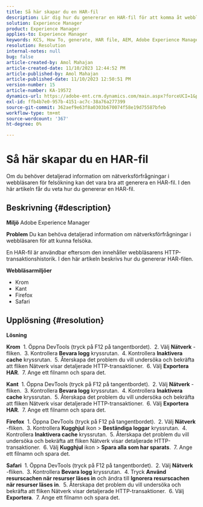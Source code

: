```yaml
---
title: Så här skapar du en HAR-fil
description: Lär dig hur du genererar en HAR-fil för att komma åt webbläsarens HTTP-transaktionshistorik.
solution: Experience Manager
product: Experience Manager
applies-to: Experience Manager
keywords: KCS, How To, generate, HAR file, AEM, Adobe Experience Manager, webbläsare, Safari, Firefox, Edge, Chrome
resolution: Resolution
internal-notes: null
bug: false
article-created-by: Amol Mahajan
article-created-date: 11/10/2023 12:44:52 PM
article-published-by: Amol Mahajan
article-published-date: 11/10/2023 12:50:51 PM
version-number: 15
article-number: KA-19572
dynamics-url: https://adobe-ent.crm.dynamics.com/main.aspx?forceUCI=1&pagetype=entityrecord&etn=knowledgearticle&id=4a68cdea-c67f-ee11-8179-6045bd006b25
exl-id: ffb4b7e0-957b-4151-ac7c-38a76a277399
source-git-commit: 362aef9e63f8a0303b670074f58e19d75587bfeb
workflow-type: tm+mt
source-wordcount: '367'
ht-degree: 0%

---
```


# Så här skapar du en HAR-fil


Om du behöver detaljerad information om nätverksförfrågningar i webbläsaren för felsökning kan det vara bra att generera en HAR-fil. I den här artikeln får du veta hur du genererar en HAR-fil.

## Beskrivning {#description}


<b>Miljö</b>
Adobe Experience Manager

<b>Problem</b>
Du kan behöva detaljerad information om nätverksförfrågningar i webbläsaren för att kunna felsöka.

En HAR-fil är användbar eftersom den innehåller webbläsarens HTTP-transaktionshistorik. I den här artikeln beskrivs hur du genererar HAR-filen.

<b>Webbläsarmiljöer</b>

- Krom
- Kant
- Firefox
- Safari



## Upplösning {#resolution}


<b>Lösning</b>

<b>Krom</b>
 1. Öppna DevTools (tryck på F12 på tangentbordet).
 2. Välj <b>Nätverk</b> -fliken.
 3. Kontrollera <b>Bevara logg</b> kryssrutan.
 4. Kontrollera <b>Inaktivera cache</b> kryssrutan.
 5. Återskapa det problem du vill undersöka och bekräfta att fliken Nätverk visar detaljerade HTTP-transaktioner.
 6. Välj <b>Exportera HAR</b>.
 7. Ange ett filnamn och spara det.

<b>Kant</b>
 1. Öppna DevTools (tryck på F12 på tangentbordet).
 2. Välj <b>Nätverk</b> -fliken.
 3. Kontrollera <b>Bevara logg</b> kryssrutan.
 4. Kontrollera <b>Inaktivera cache</b> kryssrutan.
 5. Återskapa det problem du vill undersöka och bekräfta att fliken Nätverk visar detaljerade HTTP-transaktioner.
 6. Välj <b>Exportera HAR</b>.
 7. Ange ett filnamn och spara det.

<b>Firefox</b>
 1. Öppna DevTools (tryck på F12 på tangentbordet).
 2. Välj <b>Nätverk</b> -fliken.
 3. Kontrollera <b>Kugghjul</b> ikon > <b>Beständiga loggar</b> kryssrutan.
 4. Kontrollera <b>Inaktivera cache</b> kryssrutan.
 5. Återskapa det problem du vill undersöka och bekräfta att fliken Nätverk visar detaljerade HTTP-transaktioner.
 6. Välj <b>Kugghjul</b> ikon > <b>Spara alla som har sparats</b>.
 7. Ange ett filnamn och spara det.

<b>Safari</b>
 1. Öppna DevTools (tryck på F12 på tangentbordet).
 2. Välj <b>Nätverk</b> -fliken.
 3. Kontrollera <b>Bevara logg</b> kryssrutan.
 4. Tryck <b>Använd resurscachen när resurser läses in</b> och ändra till <b>Ignorera resurscachen när resurser läses in</b>.
 5. Återskapa det problem du vill undersöka och bekräfta att fliken Nätverk visar detaljerade HTTP-transaktioner.
 6. Välj <b>Exportera</b>.
 7. Ange ett filnamn och spara det.
